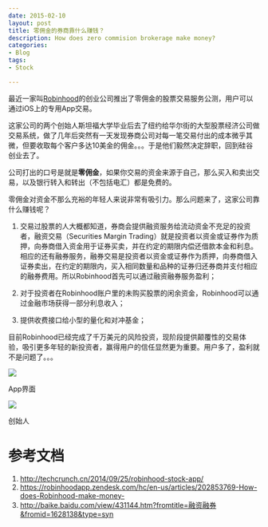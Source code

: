 ```yaml
---
date: 2015-02-10
layout: post
title: 零佣金的券商靠什么赚钱？
description: How does zero commision brokerage make money? 
categories:
- Blog
tags:
- Stock

---
```


最近一家叫<a href="https://www.robinhood.com/">Robinhood</a>的创业公司推出了零佣金的股票交易服务公测，用户可以通过iOS上的专用App交易。

这家公司的两个创始人斯坦福大学毕业后去了纽约给华尔街的大型股票经济公司做交易系统，做了几年后突然有一天发现券商公司对每一笔交易付出的成本微乎其微，但要收取每个客户多达10美金的佣金。。。于是他们毅然决定辞职，回到硅谷创业去了。

公司打出的口号是就是**零佣金**，如果你交易的资金来源于自己，那么买入和卖出交易，以及银行转入和转出（不包括电汇）都是免费的。

零佣金对资金不那么充裕的年轻人来说非常有吸引力。那么问题来了，这家公司靠什么赚钱呢？

1. 交易过股票的人大概都知道，券商会提供融资服务给流动资金不充足的投资者，融资交易（Securities Margin Trading）就是投资者以资金或证券作为质押，向券商借入资金用于证券买卖，并在约定的期限内偿还借款本金和利息。相应的还有融券服务，融券交易是投资者以资金或证券作为质押，向券商借入证券卖出，在约定的期限内，买入相同数量和品种的证券归还券商并支付相应的融券费用。所以Robinhood首先可以通过融资融券服务盈利；

2. 对于投资者在Robinhood账户里的未购买股票的闲余资金，Robinhood可以通过金融市场获得一部分利息收入； 

3. 提供收费接口给小型的量化和对冲基金；

目前Robinhood已经完成了千万美元的风险投资，现阶段提供颠覆性的交易体验，吸引更多年轻的新投资者，赢得用户的信任显然更为重要。用户多了，盈利就不是问题了。。。

<img src="http://files.techcrunch.cn/2014/09/robinhood-app.png?w=556&amp;h=600"/>

App界面

<img src="http://files.techcrunch.cn/2014/09/baiju-and-vlad-2.jpg?w=600&amp;h=400"/>

创始人

# 参考文档
1. http://techcrunch.cn/2014/09/25/robinhood-stock-app/
2. https://robinhoodapp.zendesk.com/hc/en-us/articles/202853769-How-does-Robinhood-make-money-
3. http://baike.baidu.com/view/431144.htm?fromtitle=融资融券&fromid=1628138&type=syn